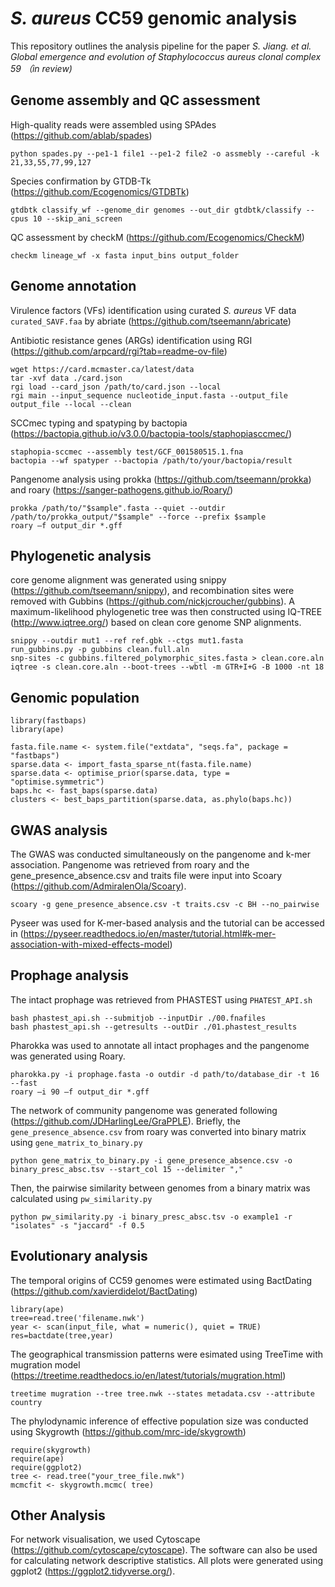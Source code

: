 # *S. aureus* CC59 genomic analysis #
This repository outlines the analysis pipeline for the paper *S. Jiang. et al. Global emergence and evolution of Staphylococcus aureus clonal complex 59 （in review)*

## Genome assembly and QC assessment ##
High-quality reads were assembled using SPAdes (https://github.com/ablab/spades)  
```
python spades.py --pe1-1 file1 --pe1-2 file2 -o assmebly --careful -k 21,33,55,77,99,127
```
Species confirmation by GTDB-Tk (https://github.com/Ecogenomics/GTDBTk)  
```
gtdbtk classify_wf --genome_dir genomes --out_dir gtdbtk/classify --cpus 10 --skip_ani_screen
```
QC assessment by checkM (https://github.com/Ecogenomics/CheckM)  
```
checkm lineage_wf -x fasta input_bins output_folder
```
## Genome annotation ##  
Virulence factors (VFs) identification using curated *S. aureus* VF data ```curated_SAVF.faa``` by abriate (https://github.com/tseemann/abricate)  

Antibiotic resistance genes (ARGs) identification using RGI (https://github.com/arpcard/rgi?tab=readme-ov-file)
```
wget https://card.mcmaster.ca/latest/data
tar -xvf data ./card.json
rgi load --card_json /path/to/card.json --local
rgi main --input_sequence nucleotide_input.fasta --output_file output_file --local --clean
```
SCCmec typing and spatyping by bactopia (https://bactopia.github.io/v3.0.0/bactopia-tools/staphopiasccmec/)
```
staphopia-sccmec --assembly test/GCF_001580515.1.fna
bactopia --wf spatyper --bactopia /path/to/your/bactopia/result
```

Pangenome analysis using prokka (https://github.com/tseemann/prokka) and roary (https://sanger-pathogens.github.io/Roary/)  
```
prokka /path/to/"$sample".fasta --quiet --outdir /path/to/prokka_output/"$sample" --force --prefix $sample
roary –f output_dir *.gff
```
## Phylogenetic analysis ##
core genome alignment was generated using snippy (https://github.com/tseemann/snippy), and recombination sites were removed with Gubbins (https://github.com/nickjcroucher/gubbins). A maximum-likelihood phylogenetic tree was then constructed using IQ-TREE (http://www.iqtree.org/) based on clean core genome SNP alignments.
```
snippy --outdir mut1 --ref ref.gbk --ctgs mut1.fasta
run_gubbins.py -p gubbins clean.full.aln
snp-sites -c gubbins.filtered_polymorphic_sites.fasta > clean.core.aln
iqtree -s clean.core.aln --boot-trees --wbtl -m GTR+I+G -B 1000 -nt 18
```
## Genomic population ##
```
library(fastbaps)
library(ape)

fasta.file.name <- system.file("extdata", "seqs.fa", package = "fastbaps")
sparse.data <- import_fasta_sparse_nt(fasta.file.name)
sparse.data <- optimise_prior(sparse.data, type = "optimise.symmetric")
baps.hc <- fast_baps(sparse.data)
clusters <- best_baps_partition(sparse.data, as.phylo(baps.hc))
```
## GWAS analysis ##
The GWAS was conducted simultaneously on the pangenome and k-mer association.
Pangenome was retrieved from roary and the gene_presence_absence.csv and traits file were input into Scoary (https://github.com/AdmiralenOla/Scoary).
```
scoary -g gene_presence_absence.csv -t traits.csv -c BH --no_pairwise
```
Pyseer was used for K-mer-based analysis and the tutorial can be accessed in (https://pyseer.readthedocs.io/en/master/tutorial.html#k-mer-association-with-mixed-effects-model)
 
## Prophage analysis ##
The intact prophage was retrieved from PHASTEST using ```PHATEST_API.sh```
```
bash phastest_api.sh --submitjob --inputDir ./00.fnafiles
bash phastest_api.sh --getresults --outDir ./01.phastest_results
```
Pharokka was used to annotate all intact prophages and the pangenome was generated using Roary.
```
pharokka.py -i prophage.fasta -o outdir -d path/to/database_dir -t 16 --fast
roary –i 90 –f output_dir *.gff
```
The network of community pangenome was generated following (https://github.com/JDHarlingLee/GraPPLE). Briefly, the ```gene_presence_absence.csv``` from roary was converted into binary matrix using ```gene_matrix_to_binary.py``` 
```
python gene_matrix_to_binary.py -i gene_presence_absence.csv -o binary_presc_absc.tsv --start_col 15 --delimiter ","
```
Then, the pairwise similarity between genomes from a binary matrix was calculated using ```pw_similarity.py```
```
python pw_similarity.py -i binary_presc_absc.tsv -o example1 -r "isolates" -s "jaccard" -f 0.5
```
## Evolutionary analysis ##
The temporal origins of CC59 genomes were estimated using BactDating (https://github.com/xavierdidelot/BactDating)
```
library(ape)
tree=read.tree('filename.nwk')
year <- scan(input_file, what = numeric(), quiet = TRUE)
res=bactdate(tree,year)
```
The geographical transmission patterns were esimated using TreeTime with mugration model (https://treetime.readthedocs.io/en/latest/tutorials/mugration.html)
```
treetime mugration --tree tree.nwk --states metadata.csv --attribute country
```
The phylodynamic inference of effective population size was conducted using Skygrowth (https://github.com/mrc-ide/skygrowth)
```
require(skygrowth)
require(ape)
require(ggplot2)
tree <- read.tree("your_tree_file.nwk")
mcmcfit <- skygrowth.mcmc( tree)
```
## Other Analysis ###
For network visualisation, we used Cytoscape (https://github.com/cytoscape/cytoscape). The software can also be used for calculating network descriptive statistics. All plots were generated using ggplot2 (https://ggplot2.tidyverse.org/).

